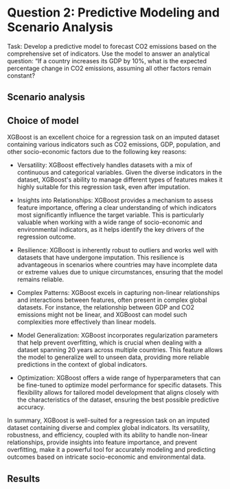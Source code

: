 # Question 2: Predictive Modeling and Scenario Analysis

Task:
Develop a predictive model to forecast CO2 emissions based on the comprehensive set of
indicators. Use the model to answer an analytical question: “If a country increases its GDP
by 10%, what is the expected percentage change in CO2 emissions, assuming all other
factors remain constant?

## Scenario analysis


## Choice of model

XGBoost is an excellent choice for a regression task on an imputed dataset containing various indicators such as CO2 emissions, GDP, population, and other socio-economic factors due to the following key reasons:

* Versatility: XGBoost effectively handles datasets with a mix of continuous and categorical variables. Given the diverse indicators in the dataset, XGBoost's ability to manage different types of features makes it highly suitable for this regression task, even after imputation.

* Insights into Relationships: XGBoost provides a mechanism to assess feature importance, offering a clear understanding of which indicators most significantly influence the target variable. This is particularly valuable when working with a wide range of socio-economic and environmental indicators, as it helps identify the key drivers of the regression outcome.

* Resilience: XGBoost is inherently robust to outliers and works well with datasets that have undergone imputation. This resilience is advantageous in scenarios where countries may have incomplete data or extreme values due to unique circumstances, ensuring that the model remains reliable.

* Complex Patterns: XGBoost excels in capturing non-linear relationships and interactions between features, often present in complex global datasets. For instance, the relationship between GDP and CO2 emissions might not be linear, and XGBoost can model such complexities more effectively than linear models.

* Model Generalization: XGBoost incorporates regularization parameters that help prevent overfitting, which is crucial when dealing with a dataset spanning 20 years across multiple countries. This feature allows the model to generalize well to unseen data, providing more reliable predictions in the context of global indicators.

* Optimization: XGBoost offers a wide range of hyperparameters that can be fine-tuned to optimize model performance for specific datasets. This flexibility allows for tailored model development that aligns closely with the characteristics of the dataset, ensuring the best possible predictive accuracy.

In summary, XGBoost is well-suited for a regression task on an imputed dataset containing diverse and complex global indicators. Its versatility, robustness, and efficiency, coupled with its ability to handle non-linear relationships, provide insights into feature importance, and prevent overfitting, make it a powerful tool for accurately modeling and predicting outcomes based on intricate socio-economic and environmental data.


## Results
